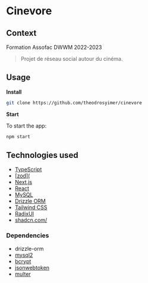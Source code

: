 # Cinevore

## Context

Formation Assofac DWWM 2022-2023
> Projet de réseau social autour du cinéma.

## Usage

**Install**

```sh
git clone https://github.com/theodrosyimer/cinevore
```

**Start**

To start the app:

```sh
npm start
```

## Technologies used

- [TypeScript](https://www.typescriptlang.org/)
- [[zod](](https://zod.dev/)
- [Next.js](https://nextjs.org/)
- [React](https://reactjs.org/)
- [MySQL](https://www.mysql.com/)
- [Drizzle ORM](https://orm.drizzle.team/docs)
- [Tailwind CSS](https://tailwindcss.com/)
- [RadixUI](https://www.radix-ui.com/)
- [shadcn.com/](https://ui.shadcn.com/)

### Dependencies

- drizzle-orm
- [mysql2](https://www.npmjs.com/package/mysql2)
- [bcrypt](https://www.npmjs.com/package/bcrypt)
- [jsonwebtoken](https://www.npmjs.com/package/jsonwebtoken)
- [multer](https://www.npmjs.com/package/multer)
